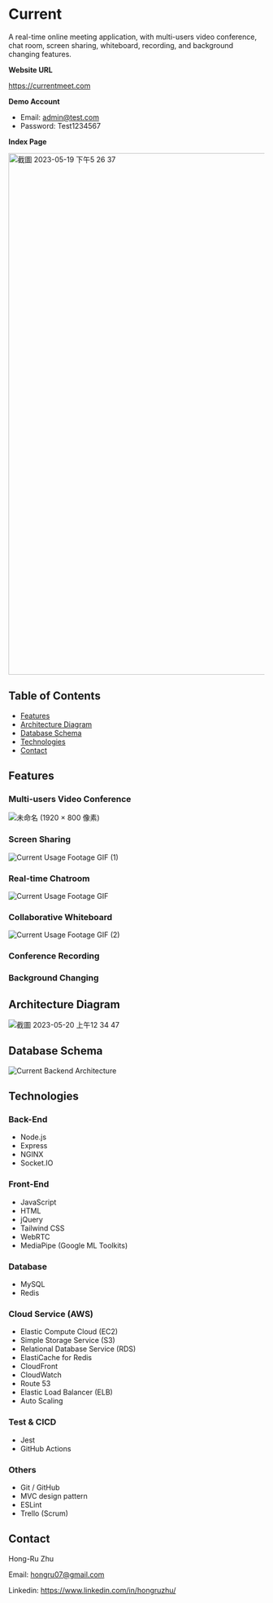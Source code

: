 <!-- <div align=center>
  <img width="250" src="https://github.com/hongruzhu/Current/assets/121448431/5bd9e381-91b2-4679-8091-b075481343f6">
</div> -->

# Current
A real-time online meeting application, with multi-users video conference, chat room, screen sharing,
whiteboard, recording, and background changing features.

**Website URL**

https://currentmeet.com

**Demo Account**

* Email: admin@test.com
* Password: Test1234567

**Index Page**

<img width="1024" alt="截圖 2023-05-19 下午5 26 37" src="https://github.com/hongruzhu/Current/assets/121448431/de48e971-c815-4fc8-a709-8fc12e84a3c3">

## Table of Contents

- [Features](#features)
- [Architecture Diagram](#architecture-diagram)
- [Database Schema](#database-schema)
- [Technologies](#technologies)
- [Contact](#contact)

## Features
### Multi-users Video Conference
![未命名 (1920 × 800 像素)](https://github.com/hongruzhu/Current/assets/121448431/44df6c68-08f4-499f-8e34-fb2e347d3f91)

### Screen Sharing 
![Current Usage Footage GIF (1)](https://github.com/hongruzhu/Current/assets/121448431/287cebda-f66b-4907-a0b9-ec781f886806)

### Real-time Chatroom
![Current Usage Footage GIF](https://github.com/hongruzhu/Current/assets/121448431/821bf512-467c-4a46-b694-f8ea320a73ee)

### Collaborative Whiteboard
![Current Usage Footage GIF (2)](https://github.com/hongruzhu/Current/assets/121448431/6ca5c850-6a78-49b7-8cea-216d659aa5c2)

### Conference Recording

### Background Changing

## Architecture Diagram
![截圖 2023-05-20 上午12 34 47](https://github.com/hongruzhu/Current/assets/121448431/0e414f08-c69b-4d05-be4b-683bab2fdb28)

## Database Schema
![Current Backend Architecture](https://github.com/hongruzhu/Current/assets/121448431/3a7d2886-0958-4f8d-9109-93e0079cc9a7)

## Technologies
### Back-End
* Node.js
* Express
* NGINX
* Socket.IO
### Front-End
* JavaScript
* HTML
* jQuery
* Tailwind CSS
* WebRTC
* MediaPipe (Google ML Toolkits)
### Database
* MySQL
* Redis
### Cloud Service (AWS)
* Elastic Compute Cloud (EC2)
* Simple Storage Service (S3)
* Relational Database Service (RDS)
* ElastiCache for Redis
* CloudFront
* CloudWatch
* Route 53
* Elastic Load Balancer (ELB)
* Auto Scaling
### Test & CICD
* Jest
* GitHub Actions
### Others
* Git / GitHub
* MVC design pattern
* ESLint
* Trello (Scrum)

## Contact
Hong-Ru Zhu

Email: hongru07@gmail.com

Linkedin: https://www.linkedin.com/in/hongruzhu/



